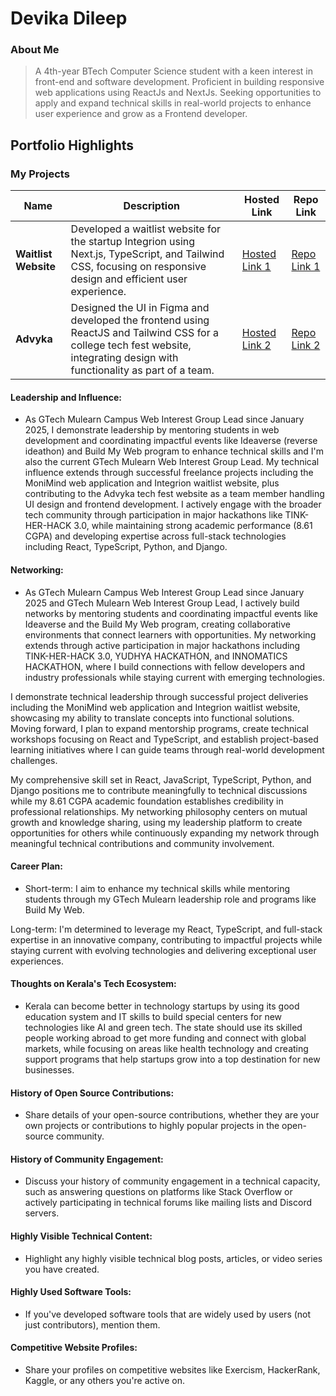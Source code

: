 # Devika Dileep

### About Me

>  A 4th-year BTech Computer Science student with a keen interest in front-end and software development. Proficient in building responsive web applications using ReactJs and NextJs. Seeking opportunities to apply and expand technical skills in real-world projects to enhance user experience and grow as a Frontend developer.


## Portfolio Highlights

### My Projects

| Name                | Description                                                               | Hosted Link                              | Repo Link                                                      |
|---------------------|---------------------------------------------------------------------------|------------------------------------------|----------------------------------------------------------------|
| **Waitlist Website**  | Developed a waitlist website for the startup Integrion using Next.js, TypeScript, and Tailwind CSS, focusing on responsive design and efficient user experience.                                              | [Hosted Link 1](http://integrion.vercel.app/)    | [Repo Link 1](https://github.com/IntegrionHQ/website-v1)             |
| **Advyka**  | Designed the UI in Figma and developed the frontend using ReactJS and Tailwind CSS for a college tech fest website, integrating design with functionality as part of a team.                                              | [Hosted Link 2](https://www.advyka.in/)    | [Repo Link 2](https://github.com/Devika123098/advyka2)             |

#### Leadership and Influence:

- As GTech Mulearn Campus Web Interest Group Lead since January 2025, I demonstrate leadership by mentoring students in web development and coordinating impactful events like Ideaverse (reverse ideathon) and Build My Web program to enhance technical skills and I'm also the current GTech Mulearn Web Interest Group Lead. My technical influence extends through successful freelance projects including the MoniMind web application and Integrion waitlist website, plus contributing to the Advyka tech fest website as a team member handling UI design and frontend development. I actively engage with the broader tech community through participation in major hackathons like TINK-HER-HACK 3.0, while maintaining strong academic performance (8.61 CGPA) and developing expertise across full-stack technologies including React, TypeScript, Python, and Django.

#### Networking:

- As GTech Mulearn Campus Web Interest Group Lead since January 2025 and GTech Mulearn Web Interest Group Lead, I actively build networks by mentoring students and coordinating impactful events like Ideaverse and the Build My Web program, creating collaborative environments that connect learners with opportunities. My networking extends through active participation in major hackathons including TINK-HER-HACK 3.0, YUDHYA HACKATHON, and INNOMATICS HACKATHON, where I build connections with fellow developers and industry professionals while staying current with emerging technologies.

I demonstrate technical leadership through successful project deliveries including the MoniMind web application and Integrion waitlist website, showcasing my ability to translate concepts into functional solutions. Moving forward, I plan to expand mentorship programs, create technical workshops focusing on React and TypeScript, and establish project-based learning initiatives where I can guide teams through real-world development challenges.

My comprehensive skill set in React, JavaScript, TypeScript, Python, and Django positions me to contribute meaningfully to technical discussions while my 8.61 CGPA academic foundation establishes credibility in professional relationships. My networking philosophy centers on mutual growth and knowledge sharing, using my leadership platform to create opportunities for others while continuously expanding my network through meaningful technical contributions and community involvement.

#### Career Plan:

- Short-term: I aim to enhance my technical skills while mentoring students through my GTech Mulearn leadership role and programs like Build My Web.

Long-term: I'm determined to leverage my React, TypeScript, and full-stack expertise in an innovative company, contributing to impactful projects while staying current with evolving technologies and delivering exceptional user experiences.

#### Thoughts on Kerala's Tech Ecosystem:

- Kerala can become better in technology startups by using its good education system and IT skills to build special centers for new technologies like AI and green tech. The state should use its skilled people working abroad to get more funding and connect with global markets, while focusing on areas like health technology and creating support programs that help startups grow into a top destination for new businesses.

#### History of Open Source Contributions:

- Share details of your open-source contributions, whether they are your own projects or contributions to highly popular projects in the open-source community.

#### History of Community Engagement:

-  Discuss your history of community engagement in a technical capacity, such as answering questions on platforms like Stack Overflow or actively participating in technical forums like mailing lists and Discord servers.

#### Highly Visible Technical Content:

- Highlight any highly visible technical blog posts, articles, or video series you have created.

#### Highly Used Software Tools:

- If you've developed software tools that are widely used by users (not just contributors), mention them.

#### Competitive Website Profiles:

- Share your profiles on competitive websites like Exercism, HackerRank, Kaggle, or any others you're active on.


